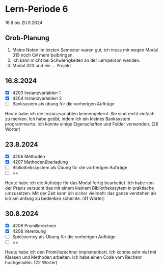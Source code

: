 # Lern-Periode 6

16.8 bis 20.9.2024

## Grob-Planung

1. Meine Noten im letzten Semester waren gut, ich muss mir wegen Modul 319 noch C# mehr beibringen.
2. Ich kann micht bei Schwierigkeiten an der Lehrperson wenden.
3. Modul 320 und ein ... Projekt

## 16.8.2024

- [x] 4203 Instanzvariablen 1
- [x] 4204 Instanzvariablen 2
- [ ] Banksystem als übung für die vorherigen Aufträge

Heute habe ich die Instanzvariablen kennengelernt. Sie sind recht einfach zu merken. Ich habe geübt, indem ich ein kleines Banksystem programmierte. Ich konnte einige Eigenschaften und Felder verwenden. (28 Wörter)

## 23.8.2024

- [x] 4206 Methoden
- [x] 4207 Methodenüberladung
- [ ] Bibliothekssystem als Übung für die vorherigen Aufträge
- [ ] ==

Heute habe ich die Aufträge für das Modul fertig bearbeitet. Ich habe von der Praxis versucht das mit einem kleinem Bibliothekssytem in praktische umzusetzen. Mit der Zeit kann ich sicher vielmehr das ganze verstehen als ich am anfang zu bedenken scheinte. (41 Wörter)


## 30.8.2024

- [x] 4209 Promillerechner
- [x] 4208 Vererbung
- [ ] Spieljourney als Übung für die vorherigen Aufträge
- [ ] ==

Heute habe ich den Promillerechner implementiert. Ich konnte sehr viel mit Klassen und Methoden arbeiten. Ich habe einen Code vom Rechenr hochgeladen. (22 Wörter)

